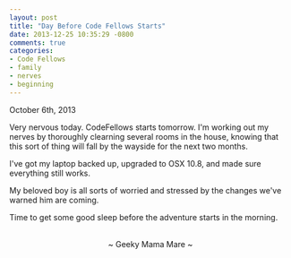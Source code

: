 ```yaml
---
layout: post
title: "Day Before Code Fellows Starts"
date: 2013-12-25 10:35:29 -0800
comments: true
categories:
- Code Fellows
- family
- nerves
- beginning
---
```

October 6th, 2013

Very nervous today.  CodeFellows starts tomorrow.  I'm working out my nerves by thoroughly clearning several rooms in the house, knowing that this sort of thing will fall by the wayside for the next two months.

I've got my laptop backed up, upgraded to OSX 10.8, and made sure everything still works.

My beloved boy is all sorts of worried and stressed by the changes we've warned him are coming.

Time to get some good sleep before the adventure starts in the morning.

<br>
<center>~ Geeky Mama Mare ~</center>
